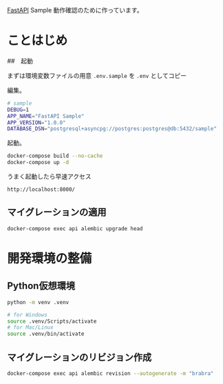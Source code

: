 [FastAPI](https://fastapi.tiangolo.com/) Sample 動作確認のために作っています。

# ことはじめ

##　起動

まずは環境変数ファイルの用意
`.env.sample` を `.env` としてコピー

編集。

```bash
# sample
DEBUG=1
APP_NAME="FastAPI Sample"
APP_VERSION="1.0.0"
DATABASE_DSN="postgresql+asyncpg://postgres:postgres@db:5432/sample"
```

起動。

```bash
docker-compose build --no-cache
docker-compose up -d
```

うまく起動したら早速アクセス

```url
http://localhost:8000/
```

## マイグレーションの適用

```bash
docker-compose exec api alembic upgrade head
```

# 開発環境の整備

## Python仮想環境

```bash
python -m venv .venv

# for Windows
source .venv/Scripts/activate
# for Mac/Linux
source .venv/bin/activate
```

## マイグレーションのリビジョン作成

```bash
docker-compose exec api alembic revision --autogenerate -m "brabra"
```
